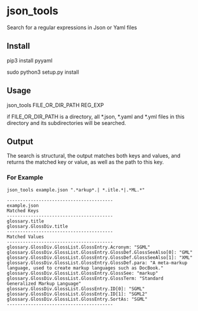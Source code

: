 # json_tools

Search for a regular expressions in Json or Yaml files

## Install
pip3 install pyyaml

sudo python3 setup.py install

## Usage

json_tools FILE_OR_DIR_PATH REG_EXP

if FILE_OR_DIR_PATH is a directory, all *.json, *.yaml and *.yml files in this directory and its subdirectories
will be searched.

## Output

The search is structural, the output matches both keys and values, and returns the matched key or value, as well as the path to this key.

### For Example

```
json_tools example.json ".*arkup*.| *.itle.*|.*ML.*"

----------------------------------------
example.json
Matched Keys
----------------------------------------
glossary.title
glossary.GlossDiv.title
----------------------------------------
Matched Values
----------------------------------------
glossary.GlossDiv.GlossList.GlossEntry.Acronym: "SGML"
glossary.GlossDiv.GlossList.GlossEntry.GlossDef.GlossSeeAlso[0]: "GML"
glossary.GlossDiv.GlossList.GlossEntry.GlossDef.GlossSeeAlso[1]: "XML"
glossary.GlossDiv.GlossList.GlossEntry.GlossDef.para: "A meta-markup language, used to create markup languages such as DocBook."
glossary.GlossDiv.GlossList.GlossEntry.GlossSee: "markup"
glossary.GlossDiv.GlossList.GlossEntry.GlossTerm: "Standard Generalized Markup Language"
glossary.GlossDiv.GlossList.GlossEntry.ID[0]: "SGML"
glossary.GlossDiv.GlossList.GlossEntry.ID[1]: "SGML2"
glossary.GlossDiv.GlossList.GlossEntry.SortAs: "SGML"
----------------------------------------
```

